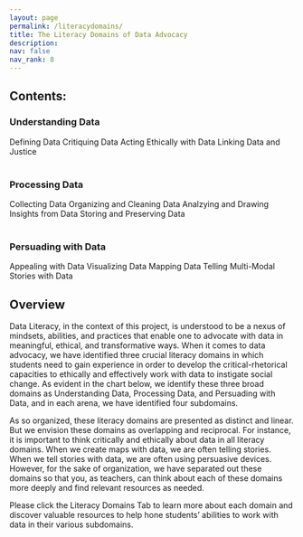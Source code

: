 ```yaml
---
layout: page
permalink: /literacydomains/
title: The Literacy Domains of Data Advocacy
description:
nav: false
nav_rank: 8
---
```


<link rel="stylesheet" href="https://cdn.jsdelivr.net/npm/@shoelace-style/shoelace@2.5.2/cdn/themes/light.css" />
<script type="module" src="https://cdn.jsdelivr.net/npm/@shoelace-style/shoelace@2.5.2/cdn/shoelace.js" ></script>

## Contents:

<h3>
Understanding Data
</h3>
<sl-button-group label="Alignment">
  <sl-button href="https://da4asandbox.github.io/curricularsite/defining-data/">Defining Data</sl-button>
  <sl-button href="">Critiquing Data</sl-button>
  <sl-button href="">Acting Ethically with Data</sl-button>
  <sl-button href="">Linking Data and Justice</sl-button>
</sl-button-group>
<br><br>

<h3>
Processing Data
</h3>
<sl-button-group label="Alignment">
  <sl-button href="">Collecting Data</sl-button>
  <sl-button href="">Organizing and Cleaning Data</sl-button>
  <sl-button href="">Analzying and Drawing Insights from Data</sl-button>
  <sl-button href="">Storing and Preserving Data</sl-button>
</sl-button-group>
<br><br>

<h3>
Persuading with Data
</h3>
<sl-button-group label="Alignment">
  <sl-button href="">Appealing with Data</sl-button>
  <sl-button href="">Visualizing Data</sl-button>
  <sl-button href="">Mapping Data</sl-button>
  <sl-button href="">Telling Multi-Modal Stories with Data</sl-button>
</sl-button-group>

## Overview

Data Literacy, in the context of this project, is understood to be a nexus of mindsets, abilities, and practices that enable one to advocate with data in meaningful, ethical, and transformative ways. When it comes to data advocacy, we have identified three crucial literacy domains in which students need to gain experience in order to develop the critical-rhetorical capacities to ethically and effectively work with data to instigate social change. As evident in the chart below, we identify these three broad domains as Understanding Data, Processing Data, and Persuading with Data, and in each arena, we have identified four subdomains.
 
As so organized, these literacy domains are presented as distinct and linear. But we envision these domains as overlapping and reciprocal. For instance, it is important to think critically and ethically about data in all literacy domains. When we create maps with data, we are often telling stories. When we tell stories with data, we are often using persuasive devices. However, for the sake of organization, we have separated out these domains so that you, as teachers, can think about each of these domains more deeply and find relevant resources as needed.
 
Please click the Literacy Domains Tab to learn more about each domain and discover valuable resources to help hone students’ abilities to work with data in their various subdomains.
